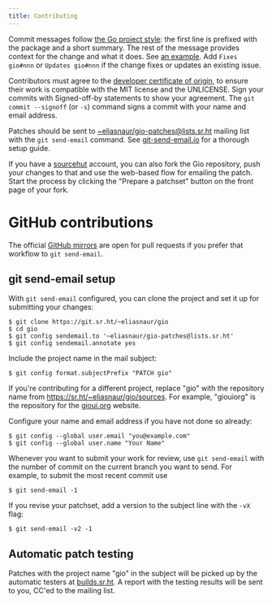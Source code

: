 ```yaml
---
title: Contributing
---
```


Commit messages follow [the Go project style](https://golang.org/doc/contribute.html#commit_messages):
the first line is prefixed with the package and a short summary. The rest of the message provides context
for the change and what it does. See
[an example](https://gioui.org/commit/abb9d291e954f3b80384046d7d4487e1ead6bd6a).
Add `Fixes gio#nnn` or `Updates gio#nnn` if the change fixes or updates an existing
issue.

Contributors must agree to the [developer certificate of origin](https://developercertificate.org/),
to ensure their work is compatible with the MIT license and the UNLICENSE. Sign your commits with Signed-off-by
statements to show your agreement. The `git commit --signoff` (or `-s`) command signs a commit with
your name and email address.

Patches should be sent to
[~eliasnaur/gio-patches@lists.sr.ht](mailto:~eliasnaur/gio-patches@lists.sr.ht)
mailing list with the `git send-email` command. See
[git-send-email.io](https://git-send-email.io) for a thorough setup guide.

If you have a [sourcehut](https://sr.ht) account, you can also fork
the Gio repository, push your changes to that and use the web-based
flow for emailing the patch. Start the process by clicking the "Prepare a
patchset" button on the front page of your fork.

# GitHub contributions

The official [GitHub mirrors](https://github.com/gioui) are open for pull requests if you prefer that workflow
to `git send-email`.

## git send-email setup

With `git send-email` configured, you can clone the project and set it up for submitting your changes:

    $ git clone https://git.sr.ht/~eliasnaur/gio
    $ cd gio
    $ git config sendemail.to '~eliasnaur/gio-patches@lists.sr.ht'
    $ git config sendemail.annotate yes

Include the project name in the mail subject:

	$ git config format.subjectPrefix "PATCH gio"

If you're contributing for a different project, replace "gio" with the
repository name from https://sr.ht/~eliasnaur/gio/sources. For
example, "giouiorg" is the repository for the
[gioui.org](https://gioui.org) website.

Configure your name and email address if you have not done so already:

    $ git config --global user.email "you@example.com"
    $ git config --global user.name "Your Name"

Whenever you want to submit your work for review, use `git send-email` with the number of commit on the
current branch you want to send. For example, to submit the most recent commit use

    $ git send-email -1

If you revise your patchset, add a version to the subject line with the `-vX` flag:

    $ git send-email -v2 -1

## Automatic patch testing

Patches with the project name "gio" in the subject will be picked up by the automatic testers at
[builds.sr.ht](https://builds.sr.ht). A report with the testing results will be sent to you, CC'ed
to the mailing list.
